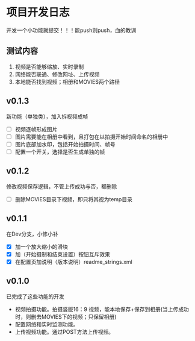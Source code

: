 # 项目开发日志
开发一个小功能就提交！！！能push则push，血的教训

## 测试内容
1. 视频是否能够缩放、实时录制
2. 网络能否联通、修改网址、上传视频
3. 本地能否找到视频；相册和MOVIES两个路径

## v0.1.3
新功能（单独类），加入拆视频成帧
- [ ] 视频逐帧形成图片
- [ ] 图片需要能在相册中看到，且打包在以拍摄开始时间命名的相册中
- [ ] 图片底部加水印，包括开始拍摄时间、帧号
- [ ] 配置一个开关，选择是否生成单独的帧

## v0.1.2
修改视频保存逻辑，不管上传成功与否，都删除
- [ ] 删除MOVIES目录下视频，即只将其视为temp目录

## v0.1.1
在Dev分支，小修小补
- [X] 加一个放大缩小的滑块
- [X] 加（开始摄制和结束设置）按钮互斥效果
- [X] 在配置页加说明（版本说明）readme_strings.xml

## v0.1.0
已完成了这些功能的开发
- 视频拍摄功能。拍摄竖版16：9 视频，能本地保存+保存到相册(当上传成功时，则删去MOVIES下的视频；只保留相册)
- 配置网络和实时监测功能。
- 上传视频功能。通过POST方法上传视频。